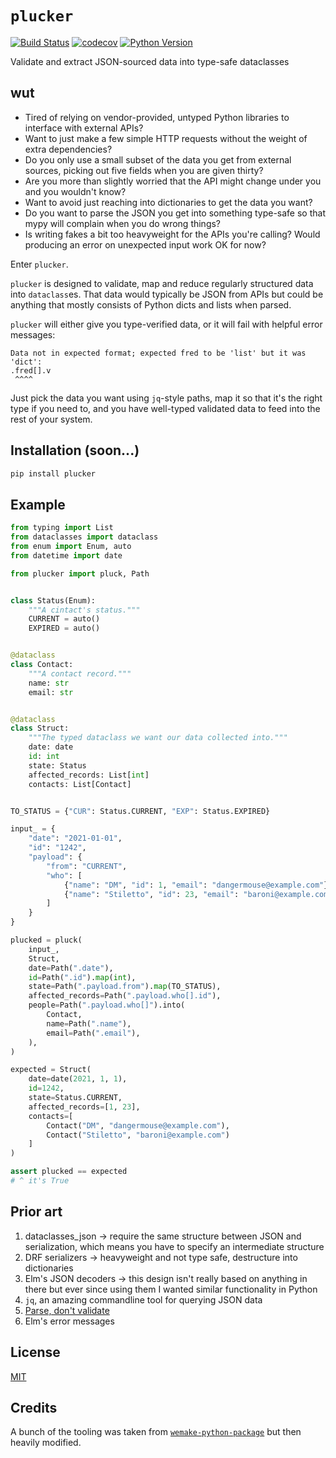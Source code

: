 # `plucker`

[![Build Status](https://github.com/takkaria/plucker/workflows/test/badge.svg?branch=master&event=push)](https://github.com/takkaria/plucker/actions?query=workflow%3Atest)
[![codecov](https://codecov.io/gh/takkaria/plucker/branch/master/graph/badge.svg)](https://codecov.io/gh/takkaria/plucker)
[![Python Version](https://img.shields.io/pypi/pyversions/plucker.svg)](https://pypi.org/project/plucker/)

Validate and extract JSON-sourced data into type-safe dataclasses


## wut

* Tired of relying on vendor-provided, untyped Python libraries to interface with external APIs?
* Want to just make a few simple HTTP requests without the weight of extra dependencies?
* Do you only use a small subset of the data you get from external sources, picking out five fields when you are given thirty?
* Are you more than slightly worried that the API might change under you and you wouldn't know?
* Want to avoid just reaching into dictionaries to get the data you want?
* Do you want to parse the JSON you get into something type-safe so that mypy will complain when you do wrong things?
* Is writing fakes a bit too heavyweight for the APIs you're calling?  Would producing an error on unexpected input work OK for now?

Enter `plucker`.

`plucker` is designed to validate, map and reduce regularly structured data into `dataclass`es.  That data would typically be JSON from APIs but could be anything that mostly consists of Python dicts and lists when parsed.

`plucker` will either give you type-verified data, or it will fail with helpful error messages:

```
Data not in expected format; expected fred to be 'list' but it was 'dict':
.fred[].v
 ^^^^
```

Just pick the data you want using `jq`-style paths, map it so that it's the right type if you need to, and you have well-typed validated data to feed into the rest of your system.


## Installation (soon...)

```bash
pip install plucker
```


## Example



```python
from typing import List
from dataclasses import dataclass
from enum import Enum, auto
from datetime import date

from plucker import pluck, Path


class Status(Enum):
    """A cintact's status."""
    CURRENT = auto()
    EXPIRED = auto()


@dataclass
class Contact:
    """A contact record."""
    name: str
    email: str


@dataclass
class Struct:
    """The typed dataclass we want our data collected into."""
    date: date
    id: int
    state: Status
    affected_records: List[int]
    contacts: List[Contact]


TO_STATUS = {"CUR": Status.CURRENT, "EXP": Status.EXPIRED}

input_ = {
    "date": "2021-01-01",
    "id": "1242",
    "payload": {
        "from": "CURRENT",
        "who": [
            {"name": "DM", "id": 1, "email": "dangermouse@example.com"},
            {"name": "Stiletto", "id": 23, "email": "baroni@example.com"},
        ]
    }
}

plucked = pluck(
    input_,
    Struct,
    date=Path(".date"),
    id=Path(".id").map(int),
    state=Path(".payload.from").map(TO_STATUS),
    affected_records=Path(".payload.who[].id"),
    people=Path(".payload.who[]").into(
        Contact,
        name=Path(".name"),
        email=Path(".email"),
    ),
)

expected = Struct(
    date=date(2021, 1, 1),
    id=1242,
    state=Status.CURRENT,
    affected_records=[1, 23],
    contacts=[
        Contact("DM", "dangermouse@example.com"),
        Contact("Stiletto", "baroni@example.com")
    ]
)

assert plucked == expected
# ^ it's True
```


## Prior art

1. dataclasses_json -> require the same structure between JSON and serialization, which means you have to specify an intermediate structure
2. DRF serializers -> heavyweight and not type safe, destructure into dictionaries
3. Elm's JSON decoders -> this design isn't really based on anything in there but ever since using them I wanted similar functionality in Python
4. `jq`, an amazing commandline tool for querying JSON data
5. [Parse, don't validate](https://lexi-lambda.github.io/tags/functional-programming.html)
6. Elm's error messages


## License

[MIT](https://github.com/takkaria/plucker/blob/master/LICENSE)


## Credits

A bunch of the tooling was taken from [`wemake-python-package`](https://github.com/wemake-services/wemake-python-package) but then heavily modified.
